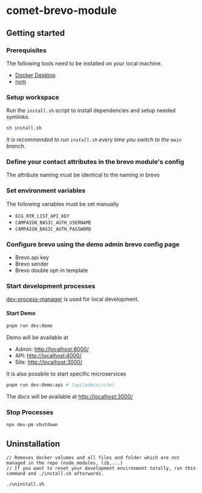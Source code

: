 # comet-brevo-module

## Getting started

### Prerequisites

The following tools need to be installed on your local machine.

-   [Docker Desktop](https://www.docker.com/products/docker-desktop/)
-   [nvm](https://github.com/nvm-sh/nvm)

### Setup workspace

Run the `install.sh` script to install dependencies and setup needed symlinks.

```bash
sh install.sh
```

_It is recommended to run `install.sh` every time you switch to the `main` branch._

### Define your contact attributes in the brevo module's config

The attribute naming must be identical to the naming in brevo

### Set environment variables

The following variables must be set manually

-   `ECG_RTR_LIST_API_KEY`
-   `CAMPAIGN_BASIC_AUTH_USERNAME`
-   `CAMPAIGN_BASIC_AUTH_PASSWORD`

### Configure brevo using the demo admin brevo config page

-   Brevo api key
-   Brevo sender
-   Brevo double opt-in template

### Start development processes

[dev-process-manager](https://github.com/vivid-planet/dev-process-manager) is used for local development.

#### Start Demo

```bash
pnpm run dev:demo
```

Demo will be available at

-   Admin: [http://localhost:8000/](http://localhost:8000/)
-   API: [http://localhost:4000/](http://localhost:4000/)
-   Site: [http://localhost:3000/](http://localhost:3000/)

It is also possbile to start specific microservices

```bash
pnpm run dev:demo:api # (api|admin|site)
```

The docs will be available at [http://localhost:3000/](http://localhost:3000/)

### Stop Processes

```bash
npx dev-pm shutdown
```

## Uninstallation

    // Removes docker volumes and all files and folder which are not managed in the repo (node_modules, lib,...)
    // If you want to reset your development environment totally, run this command and ./install.sh afterwards.

    ./uninstall.sh
